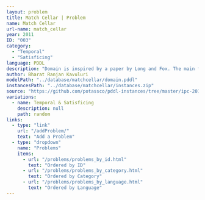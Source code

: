 ```yaml
---
layout: problem
title: Match Cellar | Problem
name: Match Cellar
url-name: match_cellar
year: 2011
ID: "003"
category:
  - "Temporal"
  - "Satisficing"
language: PDDL
description: "Domain is inspired by a paper by Long and Fox. The main feature of this domain is that a lighted match is concurrently required to fix a fuse."
author: Bharat Ranjan Kavuluri
modelPath: "../database/matchcellar/domain.pddl"
instancesPath: "../database/matchcellar/instances.zip"
source: "https://github.com/potassco/pddl-instances/tree/master/ipc-2011/domains/match-cellar-temporal-satisficing"
variations:
  - name: Temporal & Satisficing
    description: null
    path: random
links:
  - type: "link"
    url: "/addProblem/"
    text: "Add a Problem"
  - type: "dropdown"
    name: "Problems"
    items:
      - url: "/problems/problems_by_id.html"
        text: "Ordered by ID"
      - url: "/problems/problems_by_category.html"
        text: "Ordered by Category"
      - url: "/problems/problems_by_language.html"
        text: "Ordered by Language"
---
```


